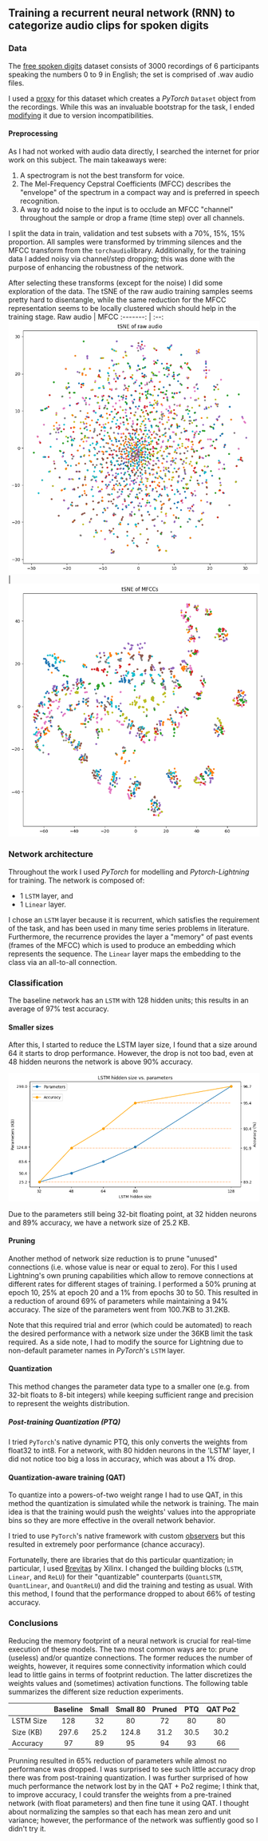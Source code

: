 ## Training a recurrent neural network (RNN) to categorize audio clips for spoken digits

### Data

The [free spoken digits](https://github.com/Jakobovski/free-spoken-digit-dataset) dataset consists of 3000 recordings of 6 participants speaking the numbers 0 to 9 in English; the set is comprised of .wav audio files.

I used a [proxy](https://github.com/eonu/torch-fsdd/) for this dataset which creates a *PyTorch* `Dataset` object from the recordings. While this was an invaluable bootstrap for the task, I ended [modifying](https://github.com/chanokin/torch-fsdd/) it due to version incompatibilities.

#### Preprocessing

As I had not worked with audio data directly, I searched the internet for prior work on this subject. The main takeaways were:

 1. A spectrogram is not the best transform for voice.
 2. The Mel-Frequency Cepstral Coefficients (MFCC) describes the "envelope" of the spectrum in a compact way and is preferred in speech recognition.
 3. A way to add noise to the input is to occlude an MFCC "channel" throughout the sample or drop a frame (time step) over all channels.

I split the data in train, validation and test subsets with a 70%, 15%, 15% proportion. All samples were transformed by trimming silences and the MFCC transform from the `torchaudio`library. Additionally, for the training data I added noisy via channel/step dropping; this was done with the purpose of enhancing the robustness of the network.

After selecting these transforms (except for the noise) I did some exploration of the data. The tSNE of the raw audio training samples seems pretty hard to disentangle, while the same reduction for the MFCC representation seems to be locally clustered which should help in the training stage.
Raw audio | MFCC
:-------: | :--:
![tsne of raw signals](images/tsne_of_raw.png) | ![tsne of raw signals](images/tsne_of_mfcc.png)


### Network architecture

Throughout the work I used *PyTorch* for modelling and *Pytorch-Lightning* for training. The network is composed of:

* 1 `LSTM` layer, and
* 1 `Linear` layer.

I chose an `LSTM` layer because it is recurrent, which satisfies the requirement of the task, and has been used in many time series problems in literature. Furthermore, the recurrence provides the layer a "memory" of past events (frames of the MFCC) which is used to produce an embedding which represents the sequence. The `Linear` layer maps the embedding to the class via an all-to-all connection.

### Classification

The baseline network has an `LSTM` with 128 hidden units; this results in an average of 97% test accuracy.


#### Smaller sizes

After this, I started to reduce the LSTM layer size, I found that a size around 64 it starts to drop performance. However, the drop is not too bad, even at 48 hidden neurons the network is above 90% accuracy.

![lstm size vs accuracy plot](images/size_perf_compare.png)

Due to the parameters still being 32-bit floating point, at 32 hidden neurons and 89% accuracy, we have a network size of 25.2 KB.

#### Pruning

Another method of network size reduction is to prune "unused" connections (i.e. whose value is near or equal to zero). For this I used Lightning's own pruning capabilities which allow to remove connections at different rates for different stages of training. I performed a 50% pruning at epoch 10, 25% at epoch 20 and a 1% from epochs 30 to 50. This resulted in a reduction of around 69% of parameters while maintaining a 94% accuracy. The size of the parameters went from 100.7KB to 31.2KB.

Note that this required trial and error (which could be automated) to reach the desired performance with a network size under the 36KB limit the task required. As a side note, I had to modify the source for Lightning due to non-default parameter names in *PyTorch*'s `LSTM` layer.

#### Quantization

This method changes the parameter data type to a smaller one (e.g. from 32-bit floats to 8-bit integers) while keeping sufficient range and precision to represent the weights distribution.

##### Post-training Quantization (PTQ)

I tried `PyTorch`'s native dynamic PTQ, this only converts the weights from float32 to int8. For a network, with 80 hidden neurons in the 'LSTM' layer, I did not notice too big a loss in accuracy, which was about a 1% drop.

#### Quantization-aware training (QAT)

To quantize into a powers-of-two weight range I had to use QAT, in this method the quantization is simulated while the network is training. The main idea is that the training would push the weights' values into the appropriate bins so they are more effective in the overall network behavior.

I tried to use `PyTorch`'s native framework with custom [observers](https://github.com/AdamDHines/VPRTempo-quant/blob/7e19f4fa60234d889ff3fe0991cb3d792f20ce26/VPRTempoQuant_Train.py#L223) but this resulted in extremely poor performance (chance accuracy).

Fortunatelly, there are libraries that do this particular quantization; in particular, I used [Brevitas](https://xilinx.github.io/brevitas/) by Xilinx. I changed the building blocks (`LSTM`, `Linear`, and `ReLU`) for their "quantizable" counterparts (`QuantLSTM`, `QuantLinear`, and `QuantReLU`) and did the training and testing as usual. With this method, I found that the performance dropped to about 66% of testing accuracy.

### Conclusions

Reducing the memory footprint of a neural network is crucial for real-time execution of these models. The two most common ways are to: prune (useless) and/or quantize connections. The former reduces the number of weights, however, it requires some connectivity information which could lead to little gains in terms of footprint reduction. The latter discretizes the weights values and (sometimes) activation functions.
The following table summarizes the different size reduction experiments.

|           | Baseline | Small | Small 80 | Pruned |  PTQ  | QAT Po2 |
| :-------- | :------: | :---: | :------: | :----: | :---: | :-----: |
| LSTM Size |   128    |  32   |    80    |   72   |   80  |    80   |
| Size (KB) |  297.6   | 25.2  |   124.8  |  31.2  |  30.5 |   30.2  |
| Accuracy  |    97    |  89   |    95    |   94   |   93  |    66   |



Prunning resulted in 65% reduction of parameters while almost no performance was dropped. I was surprised to see such little accuracy drop there was from post-training quantization. I was further surprised of how much performance the network lost by in the QAT + Po2  regime; I think that, to improve accuracy, I could transfer the weights from a pre-trained network (with float parameters) and then fine tune it using QAT. I thought about normalizing the samples so that each has mean zero and unit variance; however, the performance of the network was suffiently good so I didn't try it.
